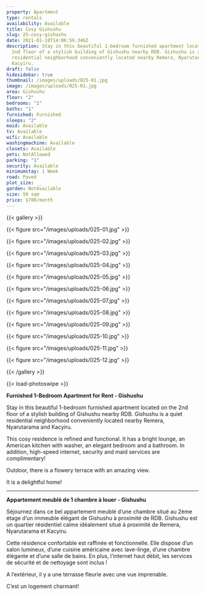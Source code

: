 ```yaml
---
property: Apartment
type: rentals
availability: Available
title: Cosy Gishushu
slug: 25-cosy-gishushu
date: 2021-01-18T14:06:59.346Z
description: Stay in this beautiful 1-bedroom furnished apartment located on the
  2nd floor of a stylish building of Gishushu nearby RDB. Gishushu is a quiet
  residential neighborhood conveniently located nearby Remera, Nyarutarama and
  Kacyiru.
draft: false
hidesidebar: true
thumbnail: /images/uploads/025-01.jpg
image: /images/uploads/025-01.jpg
area: Gishushu
floor: "2"
bedrooms: "1"
baths: "1"
furnished: Furnished
sleeps: "2"
maid: Available
tv: Available
wifi: Available
washingmachine: Available
closets: Available
pets: NotAllowed
parking: "1"
security: Available
minimumstay: 1 Week
road: Paved
plot_size: __
garden: NotAvailable
size: 50 sqm
price: $700/month
---
```

{{< gallery >}}

{{< figure src="/images/uploads/025-01.jpg" >}}

{{< figure src="/images/uploads/025-02.jpg" >}}

{{< figure src="/images/uploads/025-03.jpg" >}}

{{< figure src="/images/uploads/025-04.jpg" >}}

{{< figure src="/images/uploads/025-05.jpg" >}}

{{< figure src="/images/uploads/025-06.jpg" >}}

{{< figure src="/images/uploads/025-07.jpg" >}}

{{< figure src="/images/uploads/025-08.jpg" >}}

{{< figure src="/images/uploads/025-09.jpg" >}}

{{< figure src="/images/uploads/025-10.jpg" >}}

{{< figure src="/images/uploads/025-11.jpg" >}}

{{< figure src="/images/uploads/025-12.jpg" >}}

{{< /gallery >}}

{{< load-photoswipe >}}

**Furnished 1-Bedroom Apartment for Rent - Gishushu**

Stay in this beautiful 1-bedroom furnished apartment located on the 2nd floor of a stylish building of Gishushu nearby RDB. Gishushu is a quiet residential neighborhood conveniently located nearby Remera, Nyarutarama and Kacyiru.

This cosy residence is refined and functional. It has a bright lounge, an American kitchen with washer, an elegant bedroom and a bathroom. In addition, high-speed internet, security and maid services are complimentary!

Outdoor, there is a flowery terrace with an amazing view.

It is a delightful home!

---

**Appartement meublé de 1 chambre à louer - Gishushu**

Séjournez dans ce bel appartement meublé d’une chambre situé au 2ème étage d’un immeuble élégant de Gishushu à proximité de RDB. Gishushu est un quartier résidentiel calme idéalement situé à proximité de Remera, Nyarutarama et Kacyiru.

Cette résidence confortable est raffinée et fonctionnelle. Elle dispose d’un salon lumineux, d’une cuisine américaine avec lave-linge, d’une chambre élégante et d’une salle de bains. En plus, l’internet haut débit, les services de sécurité et de nettoyage sont inclus !

A l’extérieur, il y a une terrasse fleurie avec une vue imprenable.

C’est un logement charmant!
